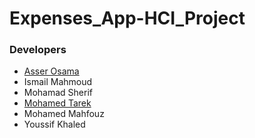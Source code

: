 # Expenses_App-HCI_Project
### Developers
- <a href="https://github.com/asserelzeki6">Asser Osama</a>
- Ismail Mahmoud
- Mohamad Sherif
- <a href="https://github.com/Mohamedtarek26">Mohamed Tarek</a>
- Mohamed Mahfouz
- Youssif Khaled
